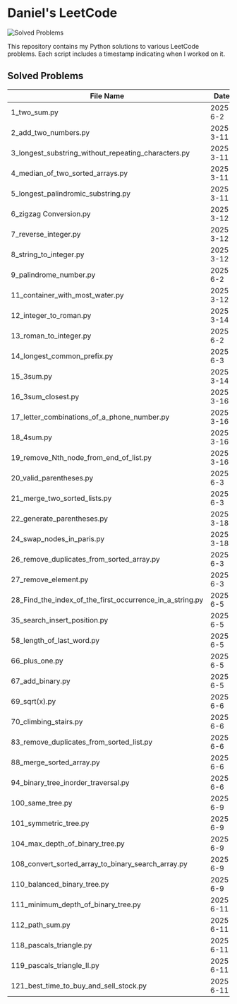# Daniel's LeetCode

![Solved Problems](https://img.shields.io/badge/Solved_Problems-44-brightgreen)

This repository contains my Python solutions to various LeetCode problems. Each script includes a timestamp indicating when I worked on it.

## Solved Problems

| File Name | Date | Time |
|-----------|------|------|
| 1_two_sum.py | 2025-6-2 | 2:34 |
| 2_add_two_numbers.py | 2025-3-11 | 20:55 |
| 3_longest_substring_without_repeating_characters.py | 2025-3-11 | 11:21 |
| 4_median_of_two_sorted_arrays.py | 2025-3-11 | 5:06 |
| 5_longest_palindromic_substring.py | 2025-3-11 | 18:17 |
| 6_zigzag Conversion.py | 2025-3-12 | 30:20 |
| 7_reverse_integer.py | 2025-3-12 | 13:30 |
| 8_string_to_integer.py | 2025-3-12 | 29:36 |
| 9_palindrome_number.py | 2025-6-2 | 3:00 |
| 11_container_with_most_water.py | 2025-3-12 | 9:01 |
| 12_integer_to_roman.py | 2025-3-14 | 16:09 |
| 13_roman_to_integer.py | 2025-6-2 | 8:29 |
| 14_longest_common_prefix.py | 2025-6-3 | 5:00 |
| 15_3sum.py | 2025-3-14 | 11:18 |
| 16_3sum_closest.py | 2025-3-16 | 17:10 |
| 17_letter_combinations_of_a_phone_number.py | 2025-3-16 | 10:17 |
| 18_4sum.py | 2025-3-16 | 30:17 |
| 19_remove_Nth_node_from_end_of_list.py | 2025-3-16 | 8:22 |
| 20_valid_parentheses.py | 2025-6-3 | 10:00 |
| 21_merge_two_sorted_lists.py | 2025-6-3 | 10:33 |
| 22_generate_parentheses.py | 2025-3-18 | 5:15 |
| 24_swap_nodes_in_paris.py | 2025-3-18 | 9:15 |
| 26_remove_duplicates_from_sorted_array.py | 2025-6-3 | 9:22 |
| 27_remove_element.py | 2025-6-3 | 7:01 |
| 28_Find_the_index_of_the_first_occurrence_in_a_string.py | 2025-6-5 | 10:44 |
| 35_search_insert_position.py | 2025-6-5 | 5:15 |
| 58_length_of_last_word.py | 2025-6-5 | 1:09 |
| 66_plus_one.py | 2025-6-5 | 5:41 |
| 67_add_binary.py | 2025-6-5 | 2:17 |
| 69_sqrt(x).py | 2025-6-6 | 1:25 |
| 70_climbing_stairs.py | 2025-6-6 | 13:57 |
| 83_remove_duplicates_from_sorted_list.py | 2025-6-6 | 5:45 |
| 88_merge_sorted_array.py | 2025-6-6 | 17:30 |
| 94_binary_tree_inorder_traversal.py | 2025-6-6 | 4:44 |
| 100_same_tree.py | 2025-6-9 | 17:12 |
| 101_symmetric_tree.py | 2025-6-9 | 14:32 |
| 104_max_depth_of_binary_tree.py | 2025-6-9 | 7:53 |
| 108_convert_sorted_array_to_binary_search_array.py | 2025-6-9 | 9:06 |
| 110_balanced_binary_tree.py | 2025-6-9 | 12:16 |
| 111_minimum_depth_of_binary_tree.py | 2025-6-11 | 8:44 |
| 112_path_sum.py | 2025-6-11 | 15:21 |
| 118_pascals_triangle.py | 2025-6-11 | 15:21 |
| 119_pascals_triangle_II.py | 2025-6-11 | 5:10 |
| 121_best_time_to_buy_and_sell_stock.py | 2025-6-11 | 9:20 |
